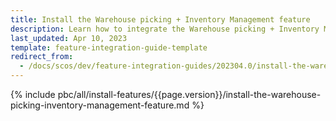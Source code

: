 ```yaml
---
title: Install the Warehouse picking + Inventory Management feature
description: Learn how to integrate the Warehouse picking + Inventory Management feature into your project
last_updated: Apr 10, 2023
template: feature-integration-guide-template
redirect_from:
  - /docs/scos/dev/feature-integration-guides/202304.0/install-the-warehouse-picking-inventory-management-feature.html
---
```


{% include pbc/all/install-features/{{page.version}}/install-the-warehouse-picking-inventory-management-feature.md %} <!-- To edit, see /_includes/pbc/all/install-features/202304.0/install-the-warehouse-picking-inventory-management-feature.md -->
